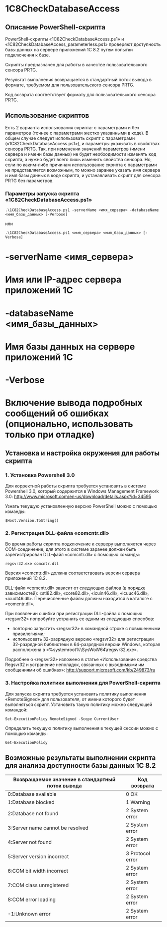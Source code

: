 ﻿# 1C8CheckDatabaseAccess

## Описание PowerShell-скрипта

PowerShell-скрипты «1C82CheckDatabaseAccess.ps1» и «1C82CheckDatabaseAccess_parameterless.ps1» проверяют доступность базы данных на сервере приложений 1С 8.2 путем попытки подключения к базе.

Скрипты предназначен для работы в качестве пользовательского сенсора PRTG.

Результат выполнения возвращается в стандартный поток вывода в формате, требуемом для пользовательского сенсора PRTG.

Код возврата соответствует формату для пользовательского сенсора PRTG.

## Использование скриптов

Есть 2 варианта использования скрипта: с параметрами и без параметров (точнее с параметрами жестко указанными в коде). В общем случае следует использовать скрипт с параметрами («1C82CheckDatabaseAccess.ps1»), и параметры указывать в свойствах сенсора PRTG. Так, при изменении значений параметров (имени сервера и имени базы данных) не будет необходимости изменять код скрипта, а нужно будет всего лишь изменить свойства сенсора. Но, если по каким-либо причинам использование скрипта с параметрами не представляется возможным, то можно заранее указать имя сервера и имя базы данных в коде скрипта, и устанавливать скрипт для сенсора PRTG без параметров.

### Параметры запуска скрипта «1C82CheckDatabaseAccess.ps1»

```
.\1C82CheckDatabaseAccess.ps1 -serverName <имя_сервера> -databaseName <имя_базы_данных> [-Verbose]
```
или
```
.\1C82CheckDatabaseAccess.ps1 <имя_сервера> <имя_базы_данных> [-Verbose]
```

# -serverName <имя_сервера>
#     Имя или IP-адрес сервера приложений 1С
# -databaseName <имя_базы_данных>
#     Имя базы данных на сервере приложений 1С
# -Verbose
#     Включение вывода подробных сообщений об ошибках (опционально, использовать только при отладке)

## Установка и настройка окружения для работы скрипта

### 1. Установка Powershell 3.0

Для корректной работы скрипта требуется установить в системе Powershell 3.0, который содержится в Windows Management Framework 3.0: http://www.microsoft.com/en-us/download/details.aspx?id=34595

Узнать текущую установленную версию PowerShell можно с помощью команды:
```
$Host.Version.ToString()
```

### 2. Регистрация DLL-файла «comcntr.dll»

Во время работы скрипта подключение к серверу выполняется через COM-соединение, для этого в системе заранее должен быть зарегистрирован DLL-файл «comcntr.dll» с помощью команды:
```
regsvr32.exe comcntr.dll
```
Версия «comcntr.dll» должна соответствовать версии сервера приложений 1С 8.2.

DLL-файл «comcntr.dll» зависит от следующих файлов (в порядке зависимостей): «stl82.dll», «core82.dll», «icuin46.dll», «icuuc46.dll», «icudt46.dll». Перечисленные файлы должны находится в каталоге с «comcntr.dll».

При появлении ошибки при регистрации DLL-файла с помощью «regsvr32» попробуйте устранить ее одним из следующих способов:
- повторно запустить «regsvr32» в командной строке с повышенными привилегиями;
- использовать 32-разрядную версию «regsvr32» для регистрации 32-разрядной библиотеки в 64-разрядной версии Windows, которая расположена в «%systemroot%\SysWoW64\regsvr32.exe».

Подробнее о «regsvr32» изложено в статье «Использование средства Regsvr32 и устранение неполадок, связанных с выводимыми им сообщениями об ошибках»: http://support.microsoft.com/kb/249873/ru

### 3. Настройка политики выполнения для PowerShell-скрипта

Для запуска скрипта требуется установить политику выполнения «RemoteSigned» для пользователя, от имени которого будет выполняться скрипт. Установить такую политику можно следующей командой:
```
Set-ExecutionPolicy RemoteSigned -Scope CurrentUser
```
Определить текущую политику выполнения в текущей сессии можно с помощью команды:
```
Get-ExecutionPolicy
```

## Возможные результаты выполнении скрипта для анализа доступности базы данных 1С 8.2

| Возвращаемое значение в стандартный поток вывода | Код возврата     |
|--------------------------------------------------|------------------|
| 0:Database available                             | 0 OK             |
| 1:Database blocked                               | 1 Warning        |
| 2:Database not found                             | 2 System error   |
| 3:Server name cannot be resolved                 | 2 System error   |
| 4:Server not found                               | 2 System error   |
| 5:Server version incorrect                       | 3 Protocol error |
| 6:COM bit width incorrect                        | 2 System error   |
| 7:COM class unregistered                         | 2 System error   |
| 8:COM error loading                              | 2 System error   |
| -1:Unknown error                                 | 2 System error   |
